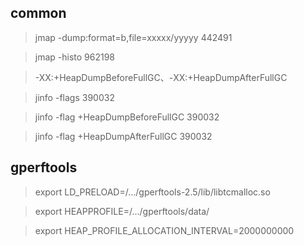 ## common

> jmap -dump:format=b,file=xxxxx/yyyyy 442491

> jmap -histo 962198

> -XX:+HeapDumpBeforeFullGC、-XX:+HeapDumpAfterFullGC

> jinfo -flags 390032

> jinfo -flag +HeapDumpBeforeFullGC 390032

> jinfo -flag +HeapDumpAfterFullGC 390032

## gperftools

> export LD_PRELOAD=/.../gperftools-2.5/lib/libtcmalloc.so

> export HEAPPROFILE=/.../gperftools/data/

> export HEAP_PROFILE_ALLOCATION_INTERVAL=2000000000


